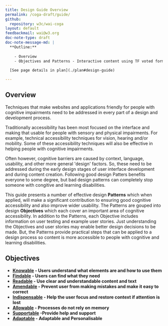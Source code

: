 ```yaml
---
title: Design Guide Overview
permalink: /coga-draft/guide/
github:
  repository: w3c/wai-coga
layout: default
feedbackmail: wai@w3.org
doc-note-type: draft
doc-note-message-md: |
  **Outline:**
  
    - Overview
    - Objectives and Patterns - Interactive content using TF voted format with tweaks based on TF mockup
    
  [See page details in plan](./plan#design-guide)

---
```

## Overview

Techniques that make websites and applications friendly for people with cognitive impairments need to be addressed in every part of a design and development process.

Traditionally accessibility has been most focused on the interface and making that usable for people with sensory and physical impairments. For example, technical accessibility techniques for vision, hearing and/or mobility. Some of these accessibility techniques will also be effective in helping people with cognitive impairments.

Often however, cognitive barriers are caused by context, language, usability, and other more general 'design' factors. So, these need to be addressed during the early design stages of user interface development and during content creation. Following good design Patters benefits everyone to some degree, but bad design patterns can completely stop someone with congitive and learning disabilities.

This guide presents a number of effective design **Patterns** which when applied, will make a significant contribution to ensuring good cognitive accessibility and also improve wider usability. The Patterns are gouped into design **Objectives** which each cover an important area of cognitive accessibility. In addition to the Patterns, each Objective includes information on user testing and example user stories. Just understanding the Objectives and user stories may enable better design decisions to be made. But, the Patterns provide practical steps that can be applied to a design process so content is more accessible to people with cognitive and learning disabilities.

## Objectives

- **[Knowable](./knowable/) - Users understand what elements are and how to use them**
- **[Findable](./understandable) - Users can find what they need**
- **[Readable](./understandable) - Use clear and understandable content and text**
- **[Amendable](./amendable) - Prevent user from making mistakes and make it easy to correct**
- **[Indispensable](./indeispensable) - Help the user focus and restore context if attention is lost**
- **[Allowable](./allowable) - Processes do not rely on memory**
- **[Supportable](./supportable) -Provide help and support**
- **[Adaptable](./adaptable) - Adaptable and Personalisable**

